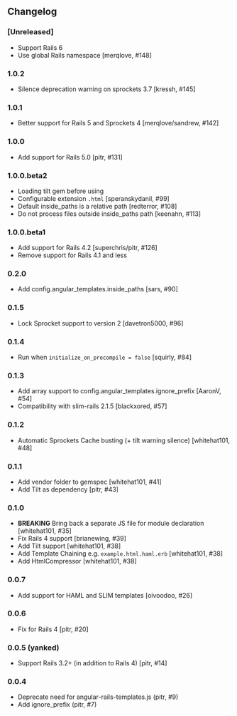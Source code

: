 ## Changelog

### [Unreleased]

- Support Rails 6
- Use global Rails namespace [merqlove, #148]

### 1.0.2

- Silence deprecation warning on sprockets 3.7 [kressh, #145]

### 1.0.1

- Better support for Rails 5 and Sprockets 4 [merqlove/sandrew, #142]

### 1.0.0

- Add support for Rails 5.0 [pitr, #131]

### 1.0.0.beta2

- Loading tilt gem before using
- Configurable extension `.html` [speranskydanil, #99]
- Default inside_paths is a relative path [redterror, #108]
- Do not process files outside inside_paths path [keenahn, #113]

### 1.0.0.beta1

- Add support for Rails 4.2 [superchris/pitr, #126]
- Remove support for Rails 4.1 and less

### 0.2.0

- Add config.angular_templates.inside_paths [sars, #90]

### 0.1.5

- Lock Sprocket support to version 2 [davetron5000, #96]

### 0.1.4

- Run when `initialize_on_precompile = false` [squirly, #84]

### 0.1.3

- Add array support to config.angular_templates.ignore_prefix [AaronV, #54]
- Compatibility with slim-rails 2.1.5 [blackxored, #57]

### 0.1.2

- Automatic Sprockets Cache busting (+ tilt warning silence) [whitehat101, #48]

### 0.1.1

- Add vendor folder to gemspec [whitehat101, #41]
- Add Tilt as dependency [pitr, #43]

### 0.1.0

- **BREAKING** Bring back a separate JS file for module declaration [whitehat101, #35]
- Fix Rails 4 support [brianewing, #39]
- Add Tilt support [whitehat101, #38]
- Add Template Chaining e.g. `example.html.haml.erb` [whitehat101, #38]
- Add HtmlCompressor [whitehat101, #38]

### 0.0.7

- Add support for HAML and SLIM templates [oivoodoo, #26]

### 0.0.6

- Fix for Rails 4 [pitr, #20]

### 0.0.5 (yanked)

- Support Rails 3.2+ (in addition to Rails 4) [pitr, #14]

### 0.0.4

- Deprecate need for angular-rails-templates.js (pitr, #9)
- Add ignore_prefix (pitr, #7)

